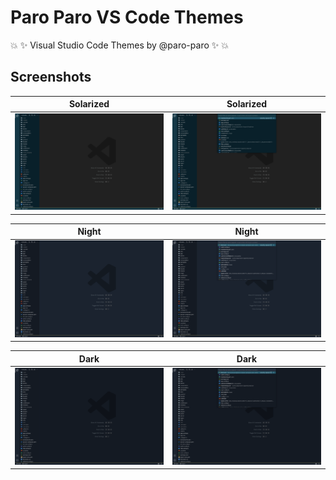 # Paro Paro VS Code Themes

:collision: :sparkles: Visual Studio Code Themes by @paro-paro :sparkles: :collision:

## Screenshots

| Solarized | Solarized |
|:-------------:|:-------------:|
| ![Solarized Theme 1](/screenshots/solarized-1.png) | ![Solarized Theme 2](/screenshots/solarized-2.png) |5

| Night | Night |
|:-------------:|:-------------:|
| ![Night Theme 1](/screenshots/night-1.png) | ![Night Theme 2](/screenshots/night-2.png) |

| Dark | Dark |
|:-------------:|:-------------:|
| ![Dark Theme 1](/screenshots/dark-1.png) | ![Dark Theme 2](/screenshots/dark-2.png) |
